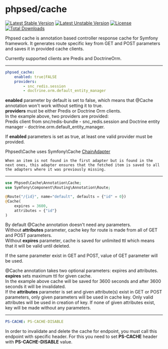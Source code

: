 # phpsed/cache

[![Latest Stable Version](https://poser.pugx.org/phpsed/cache/v/stable?format=flat-square)](https://packagist.org/packages/phpsed/cache)
[![Latest Unstable Version](https://poser.pugx.org/phpsed/cache/v/unstable?format=flat-square)](https://packagist.org/packages/phpsed/cache)
[![License](https://poser.pugx.org/phpsed/cache/license?format=flat-square)](https://packagist.org/packages/phpsed/cache)
[![Total Downloads](https://poser.pugx.org/phpsed/cache/downloads?format=flat-square)](https://packagist.org/packages/phpsed/cache)  

Phpsed cache is annotation based controller response cache for Symfony framework.
It generates route specific key from GET and POST parameters and saves it in provided cache clients.  

Currently supported clients are Predis and DoctrineOrm.  
***
```yaml
phpsed_cache:
    enabled: true|FALSE
    providers:
        - snc_redis.session
        - doctrine.orm.default_entity_manager
```
**enabled** parameter by default is set to false, which means that @Cache annotation won't work without setting it to true.  
**providers** must be either Predis or Doctrine Orm clients.  
In the example above, two providers are provided:   
Predis client from snc/redis-bundle - snc_redis.session and Doctrine entity manager - doctrine.orm.default_entity_manager.  

If **enabled** parameters is set as true, at least one valid provider must be provided.

Phpsed\Cache uses Symfony\Cache [ChainAdapter][1]
```text
When an item is not found in the first adapter but is found in the next ones, this adapter ensures that the fetched item is saved to all the adapters where it was previously missing.
```
***
```php
use Phpsed\Cache\Annotation\Cache;
use Symfony\Component\Routing\Annotation\Route;

@Route("/{id}", name="default", defaults = {"id" = 0})
@Cache(
    expires = 3600,
    attributes = {"id"}
)
```
By default @Cache annotation doesn't need any parameters.  
Without **attributes** parameter, cache key for route is made from all of GET and POST parameters.  
Without **expires** parameter, cache is saved for unlimited ttl which means that it will be valid until deleted.  

If the same parameter exist in GET and POST, value of GET parameter will be used.   

@Cache annotation takes two optional parameters: expires and attributes.  
**expires** sets maximum ttl for given cache.   
In the example above cache will be saved for 3600 seconds and after 3600 seconds it will be invalidated.  
If the **attributes** parameter is set and given attribute(s) exist in GET or POST parameters, 
only given parameters will be used in cache key. 
Only valid attributes will be used in creation of key. If none of given attributes exist, key will be made without any parameters.
***
```yaml
PS-CACHE: PS-CACHE-DISABLE
```
In order to invalidate and delete the cache for endpoint, you must call this endpoint with specific header.
For this you need to set **PS-CACHE** header with **PS-CACHE-DISABLE** value.

[1]: https://symfony.com/doc/current/components/cache/adapters/chain_adapter.html
